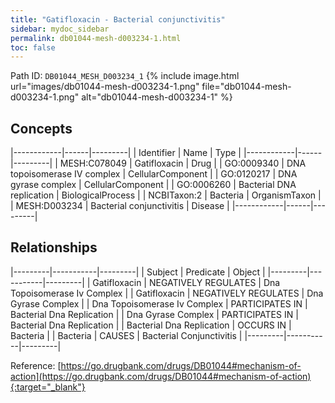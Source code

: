 ```yaml
---
title: "Gatifloxacin - Bacterial conjunctivitis"
sidebar: mydoc_sidebar
permalink: db01044-mesh-d003234-1.html
toc: false 
---
```



Path ID: `DB01044_MESH_D003234_1`
{% include image.html url="images/db01044-mesh-d003234-1.png" file="db01044-mesh-d003234-1.png" alt="db01044-mesh-d003234-1" %}

## Concepts

|------------|------|---------|
| Identifier | Name | Type    |
|------------|------|---------|
| MESH:C078049 | Gatifloxacin | Drug |
| GO:0009340 | DNA topoisomerase IV complex | CellularComponent |
| GO:0120217 | DNA gyrase complex | CellularComponent |
| GO:0006260 | Bacterial DNA replication | BiologicalProcess |
| NCBITaxon:2 | Bacteria | OrganismTaxon |
| MESH:D003234 | Bacterial conjunctivitis | Disease |
|------------|------|---------|

## Relationships

|---------|-----------|---------|
| Subject | Predicate | Object  |
|---------|-----------|---------|
| Gatifloxacin | NEGATIVELY REGULATES | Dna Topoisomerase Iv Complex |
| Gatifloxacin | NEGATIVELY REGULATES | Dna Gyrase Complex |
| Dna Topoisomerase Iv Complex | PARTICIPATES IN | Bacterial Dna Replication |
| Dna Gyrase Complex | PARTICIPATES IN | Bacterial Dna Replication |
| Bacterial Dna Replication | OCCURS IN | Bacteria |
| Bacteria | CAUSES | Bacterial Conjunctivitis |
|---------|-----------|---------|

Reference: [https://go.drugbank.com/drugs/DB01044#mechanism-of-action](https://go.drugbank.com/drugs/DB01044#mechanism-of-action){:target="_blank"}